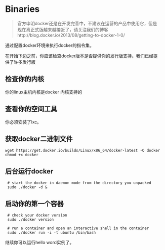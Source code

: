 # Binaries

>官方申明docker还是在开发完善中，不建议在运营的产品中使用它，但是现在离正式版越来越接近了，请关注我们的博客http://blog.docker.io/2013/08/getting-to-docker-1-0/

通过配置docker环境来执行docker的指令集。

在开始下边之前，你应该检查docker版本是否提供你的发行版支持，我们已经提供了许多发行版

## 检查你的内核

你的linux主机内核是docker 内核支持的

## 查看你的空间工具

你必须安装了lxc。

## 获取docker二进制文件

    wget https://get.docker.io/builds/Linux/x86_64/docker-latest -O docker
    chmod +x docker
    
## 后台运行docker

     # start the docker in daemon mode from the directory you unpacked
     sudo ./docker -d &
     
## 启动你的第一个容器

     # check your docker version
     sudo ./docker version

     # run a container and open an interactive shell in the container
     sudo ./docker run -i -t ubuntu /bin/bash
     
继续你可以运行hello word实例了。
